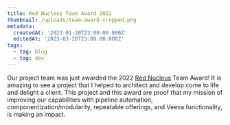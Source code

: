 ```yaml
---
title: Red Nucleus Team Award 2022
thumbnail: /uploads/team-award-cropped.png
metadata:
  createdAt: '2023-01-20T22:00:00.000Z'
  editedAt: '2023-03-20T23:00:00.000Z'
tags:
  - tag: blog
  - tag: dev
---
```


Our project team was just awarded the 2022 [Red Nucleus](https://rednucleus.com/ "Red Nucleus") Team Award! It is amazing to see a project that I helped to architect and develop come to life and delight a client. This project and this award are proof that my mission of improving our capabilities with pipeline automation, componentization/modularity, repeatable offerings, and Veeva functionality, is making an impact.

<image url="/uploads/team-award.png" caption="Myself and my coworker Elisa holding the Red Nucleus Team Award." />
